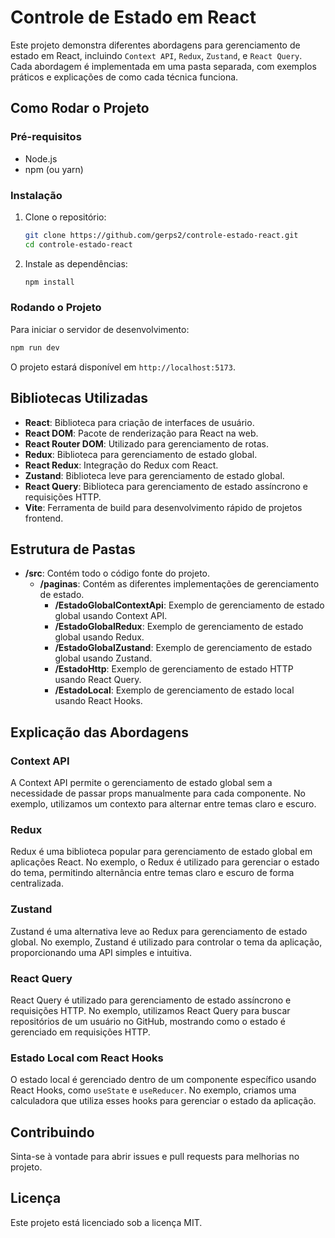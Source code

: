 
# Controle de Estado em React

Este projeto demonstra diferentes abordagens para gerenciamento de estado em React, incluindo `Context API`, `Redux`, `Zustand`, e `React Query`. Cada abordagem é implementada em uma pasta separada, com exemplos práticos e explicações de como cada técnica funciona.

## Como Rodar o Projeto

### Pré-requisitos

- Node.js
- npm (ou yarn)

### Instalação

1. Clone o repositório:

   ```bash
   git clone https://github.com/gerps2/controle-estado-react.git
   cd controle-estado-react
   ```

2. Instale as dependências:

   ```bash
   npm install
   ```

### Rodando o Projeto

Para iniciar o servidor de desenvolvimento:

```bash
npm run dev
```

O projeto estará disponível em `http://localhost:5173`.

## Bibliotecas Utilizadas

- **React**: Biblioteca para criação de interfaces de usuário.
- **React DOM**: Pacote de renderização para React na web.
- **React Router DOM**: Utilizado para gerenciamento de rotas.
- **Redux**: Biblioteca para gerenciamento de estado global.
- **React Redux**: Integração do Redux com React.
- **Zustand**: Biblioteca leve para gerenciamento de estado global.
- **React Query**: Biblioteca para gerenciamento de estado assíncrono e requisições HTTP.
- **Vite**: Ferramenta de build para desenvolvimento rápido de projetos frontend.

## Estrutura de Pastas

- **/src**: Contém todo o código fonte do projeto.
  - **/paginas**: Contém as diferentes implementações de gerenciamento de estado.
    - **/EstadoGlobalContextApi**: Exemplo de gerenciamento de estado global usando Context API.
    - **/EstadoGlobalRedux**: Exemplo de gerenciamento de estado global usando Redux.
    - **/EstadoGlobalZustand**: Exemplo de gerenciamento de estado global usando Zustand.
    - **/EstadoHttp**: Exemplo de gerenciamento de estado HTTP usando React Query.
    - **/EstadoLocal**: Exemplo de gerenciamento de estado local usando React Hooks.

## Explicação das Abordagens

### Context API

A Context API permite o gerenciamento de estado global sem a necessidade de passar props manualmente para cada componente. No exemplo, utilizamos um contexto para alternar entre temas claro e escuro.

### Redux

Redux é uma biblioteca popular para gerenciamento de estado global em aplicações React. No exemplo, o Redux é utilizado para gerenciar o estado do tema, permitindo alternância entre temas claro e escuro de forma centralizada.

### Zustand

Zustand é uma alternativa leve ao Redux para gerenciamento de estado global. No exemplo, Zustand é utilizado para controlar o tema da aplicação, proporcionando uma API simples e intuitiva.

### React Query

React Query é utilizado para gerenciamento de estado assíncrono e requisições HTTP. No exemplo, utilizamos React Query para buscar repositórios de um usuário no GitHub, mostrando como o estado é gerenciado em requisições HTTP.

### Estado Local com React Hooks

O estado local é gerenciado dentro de um componente específico usando React Hooks, como `useState` e `useReducer`. No exemplo, criamos uma calculadora que utiliza esses hooks para gerenciar o estado da aplicação.

## Contribuindo

Sinta-se à vontade para abrir issues e pull requests para melhorias no projeto.

## Licença

Este projeto está licenciado sob a licença MIT.
